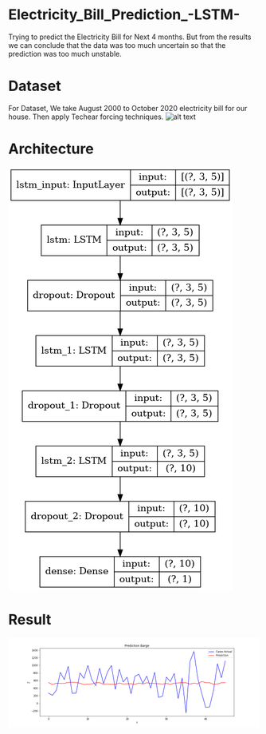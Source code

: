 # Electricity_Bill_Prediction_-LSTM-
Trying to predict the Electricity Bill for Next 4 months. But from the results we can conclude that the data was too much uncertain so that the prediction was too much unstable.
# Dataset 
For Dataset, We take August 2000 to October 2020 electricity bill for our house. Then apply Techear forcing techniques.
![alt text](http://url/to/img.png)
# Architecture
![alt text](model_plot.png)
# Result 
![alt text](1.png)
